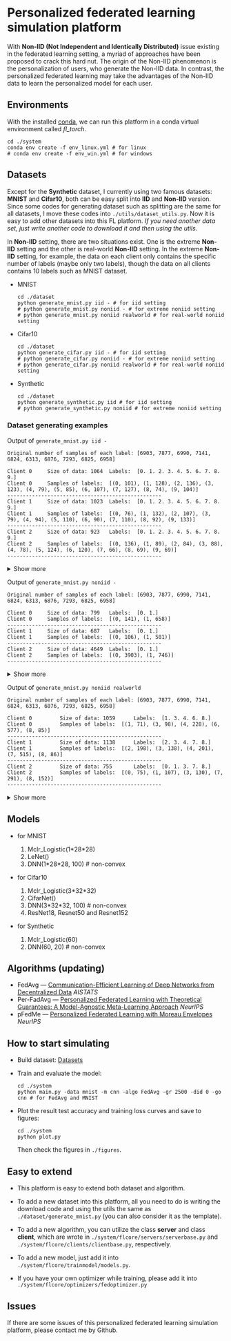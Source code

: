 # Personalized federated learning simulation platform
With **Non-IID (Not Independent and Identically Distributed)** issue existing in the federated learning setting, a myriad of approaches have been proposed to crack this hard nut. The origin of the Non-IID phenomenon is the personalization of users, who generate the Non-IID data. In contrast, the personalized federated learning may take the advantages of the Non-IID data to learn the personalized model for each user. 

## Environments
With the installed [conda](https://repo.anaconda.com/miniconda/Miniconda3-latest-Linux-x86_64.sh), we can run this platform in a conda virtual environment called *fl_torch*.
```
cd ./system
conda env create -f env_linux.yml # for linux
# conda env create -f env_win.yml # for windows
```

## Datasets 
Except for the **Synthetic** dataset, I currently using two famous datasets: **MNIST** and **Cifar10**, both can be easy split into **IID** and **Non-IID** version. Since some codes for generating dataset such as splitting are the same for all datasets, I move these codes into `./utils/dataset_utils.py`. Now it is easy to add other datasets into this FL platform. *If you need another data set, just write another code to download it and then using the utils.*

In **Non-IID** setting, there are two situations exist. One is the extreme **Non-IID** setting and the other is real-world **Non-IID** setting. In the extreme **Non-IID** setting, for example, the data on each client only contains the specific number of labels (maybe only two labels), though the data on all clients contains 10 labels such as MNIST dataset. 
- MNIST
    ```
    cd ./dataset
    python generate_mnist.py iid - # for iid setting
    # python generate_mnist.py noniid - # for extreme noniid setting
    # python generate_mnist.py noniid realworld # for real-world noniid setting
    ```
- Cifar10
    ```
    cd ./dataset
    python generate_cifar.py iid - # for iid setting
    # python generate_cifar.py noniid - # for extreme noniid setting
    # python generate_cifar.py noniid realworld # for real-world noniid setting
    ```
- Synthetic
    ```
    cd ./dataset
    python generate_synthetic.py iid # for iid setting
    # python generate_synthetic.py noniid # for extreme noniid setting
    ```

### Dataset generating examples
Output of `generate_mnist.py iid -`
```
Original number of samples of each label: [6903, 7877, 6990, 7141, 6824, 6313, 6876, 7293, 6825, 6958]

Client 0	 Size of data: 1064	 Labels:  [0. 1. 2. 3. 4. 5. 6. 7. 8. 9.]
Client 0	 Samples of labels:  [(0, 101), (1, 128), (2, 136), (3, 123), (4, 79), (5, 85), (6, 107), (7, 127), (8, 74), (9, 104)]
--------------------------------------------------
Client 1	 Size of data: 1023	 Labels:  [0. 1. 2. 3. 4. 5. 6. 7. 8. 9.]
Client 1	 Samples of labels:  [(0, 76), (1, 132), (2, 107), (3, 79), (4, 94), (5, 110), (6, 90), (7, 110), (8, 92), (9, 133)]
--------------------------------------------------
Client 2	 Size of data: 923	 Labels:  [0. 1. 2. 3. 4. 5. 6. 7. 8. 9.]
Client 2	 Samples of labels:  [(0, 136), (1, 89), (2, 84), (3, 88), (4, 78), (5, 124), (6, 120), (7, 66), (8, 69), (9, 69)]
--------------------------------------------------
```
<details>
    <summary>Show more</summary>

    Client 3	 Size of data: 906	 Labels:  [0. 1. 2. 3. 4. 5. 6. 7. 8. 9.]
    Client 3	 Samples of labels:  [(0, 73), (1, 151), (2, 94), (3, 73), (4, 83), (5, 67), (6, 133), (7, 92), (8, 69), (9, 71)]
    --------------------------------------------------
    Client 4	 Size of data: 1045	 Labels:  [0. 1. 2. 3. 4. 5. 6. 7. 8. 9.]
    Client 4	 Samples of labels:  [(0, 69), (1, 71), (2, 100), (3, 130), (4, 90), (5, 120), (6, 116), (7, 142), (8, 106), (9, 101)]
    --------------------------------------------------
    Client 5	 Size of data: 1026	 Labels:  [0. 1. 2. 3. 4. 5. 6. 7. 8. 9.]
    Client 5	 Samples of labels:  [(0, 128), (1, 90), (2, 71), (3, 135), (4, 71), (5, 88), (6, 91), (7, 139), (8, 116), (9, 97)]
    --------------------------------------------------
    Client 6	 Size of data: 1033	 Labels:  [0. 1. 2. 3. 4. 5. 6. 7. 8. 9.]
    Client 6	 Samples of labels:  [(0, 80), (1, 89), (2, 109), (3, 117), (4, 117), (5, 80), (6, 107), (7, 122), (8, 121), (9, 91)]
    --------------------------------------------------
    Client 7	 Size of data: 1043	 Labels:  [0. 1. 2. 3. 4. 5. 6. 7. 8. 9.]
    Client 7	 Samples of labels:  [(0, 65), (1, 86), (2, 132), (3, 133), (4, 111), (5, 110), (6, 65), (7, 106), (8, 120), (9, 115)]
    --------------------------------------------------
    Client 8	 Size of data: 1019	 Labels:  [0. 1. 2. 3. 4. 5. 6. 7. 8. 9.]
    Client 8	 Samples of labels:  [(0, 135), (1, 73), (2, 121), (3, 100), (4, 124), (5, 118), (6, 90), (7, 90), (8, 74), (9, 94)]
    --------------------------------------------------
    Client 9	 Size of data: 938	 Labels:  [0. 1. 2. 3. 4. 5. 6. 7. 8. 9.]
    Client 9	 Samples of labels:  [(0, 70), (1, 131), (2, 77), (3, 85), (4, 98), (5, 79), (6, 94), (7, 85), (8, 112), (9, 107)]
    --------------------------------------------------
    Client 10	 Size of data: 964	 Labels:  [0. 1. 2. 3. 4. 5. 6. 7. 8. 9.]
    Client 10	 Samples of labels:  [(0, 89), (1, 87), (2, 74), (3, 104), (4, 96), (5, 71), (6, 128), (7, 122), (8, 83), (9, 110)]
    --------------------------------------------------
    Client 11	 Size of data: 955	 Labels:  [0. 1. 2. 3. 4. 5. 6. 7. 8. 9.]
    Client 11	 Samples of labels:  [(0, 114), (1, 91), (2, 87), (3, 141), (4, 83), (5, 124), (6, 86), (7, 80), (8, 76), (9, 73)]
    --------------------------------------------------
    Client 12	 Size of data: 1015	 Labels:  [0. 1. 2. 3. 4. 5. 6. 7. 8. 9.]
    Client 12	 Samples of labels:  [(0, 84), (1, 101), (2, 71), (3, 113), (4, 131), (5, 78), (6, 116), (7, 101), (8, 89), (9, 131)]
    --------------------------------------------------
    Client 13	 Size of data: 856	 Labels:  [0. 1. 2. 3. 4. 5. 6. 7. 8. 9.]
    Client 13	 Samples of labels:  [(0, 82), (1, 121), (2, 88), (3, 111), (4, 88), (5, 77), (6, 67), (7, 75), (8, 80), (9, 67)]
    --------------------------------------------------
    Client 14	 Size of data: 1101	 Labels:  [0. 1. 2. 3. 4. 5. 6. 7. 8. 9.]
    Client 14	 Samples of labels:  [(0, 75), (1, 147), (2, 138), (3, 141), (4, 102), (5, 79), (6, 134), (7, 86), (8, 68), (9, 131)]
    --------------------------------------------------
    Client 15	 Size of data: 937	 Labels:  [0. 1. 2. 3. 4. 5. 6. 7. 8. 9.]
    Client 15	 Samples of labels:  [(0, 92), (1, 102), (2, 84), (3, 104), (4, 111), (5, 89), (6, 76), (7, 70), (8, 91), (9, 118)]
    --------------------------------------------------
    Client 16	 Size of data: 978	 Labels:  [0. 1. 2. 3. 4. 5. 6. 7. 8. 9.]
    Client 16	 Samples of labels:  [(0, 93), (1, 72), (2, 96), (3, 109), (4, 69), (5, 117), (6, 103), (7, 78), (8, 114), (9, 127)]
    --------------------------------------------------
    Client 17	 Size of data: 1016	 Labels:  [0. 1. 2. 3. 4. 5. 6. 7. 8. 9.]
    Client 17	 Samples of labels:  [(0, 78), (1, 96), (2, 76), (3, 80), (4, 127), (5, 84), (6, 112), (7, 139), (8, 132), (9, 92)]
    --------------------------------------------------
    Client 18	 Size of data: 1042	 Labels:  [0. 1. 2. 3. 4. 5. 6. 7. 8. 9.]
    Client 18	 Samples of labels:  [(0, 114), (1, 98), (2, 129), (3, 92), (4, 96), (5, 121), (6, 125), (7, 99), (8, 67), (9, 101)]
    --------------------------------------------------
    Client 19	 Size of data: 1178	 Labels:  [0. 1. 2. 3. 4. 5. 6. 7. 8. 9.]
    Client 19	 Samples of labels:  [(0, 132), (1, 74), (2, 124), (3, 109), (4, 106), (5, 122), (6, 134), (7, 127), (8, 122), (9, 128)]
    --------------------------------------------------
    Client 20	 Size of data: 948	 Labels:  [0. 1. 2. 3. 4. 5. 6. 7. 8. 9.]
    Client 20	 Samples of labels:  [(0, 77), (1, 87), (2, 88), (3, 131), (4, 130), (5, 85), (6, 77), (7, 96), (8, 76), (9, 101)]
    --------------------------------------------------
    Client 21	 Size of data: 917	 Labels:  [0. 1. 2. 3. 4. 5. 6. 7. 8. 9.]
    Client 21	 Samples of labels:  [(0, 73), (1, 79), (2, 66), (3, 130), (4, 94), (5, 114), (6, 100), (7, 113), (8, 66), (9, 82)]
    --------------------------------------------------
    Client 22	 Size of data: 1007	 Labels:  [0. 1. 2. 3. 4. 5. 6. 7. 8. 9.]
    Client 22	 Samples of labels:  [(0, 71), (1, 151), (2, 74), (3, 110), (4, 81), (5, 110), (6, 87), (7, 64), (8, 125), (9, 134)]
    --------------------------------------------------
    Client 23	 Size of data: 990	 Labels:  [0. 1. 2. 3. 4. 5. 6. 7. 8. 9.]
    Client 23	 Samples of labels:  [(0, 127), (1, 89), (2, 118), (3, 64), (4, 132), (5, 93), (6, 86), (7, 86), (8, 79), (9, 116)]
    --------------------------------------------------
    Client 24	 Size of data: 1137	 Labels:  [0. 1. 2. 3. 4. 5. 6. 7. 8. 9.]
    Client 24	 Samples of labels:  [(0, 125), (1, 135), (2, 134), (3, 93), (4, 128), (5, 108), (6, 130), (7, 134), (8, 76), (9, 74)]
    --------------------------------------------------
    Client 25	 Size of data: 1119	 Labels:  [0. 1. 2. 3. 4. 5. 6. 7. 8. 9.]
    Client 25	 Samples of labels:  [(0, 86), (1, 156), (2, 130), (3, 127), (4, 124), (5, 101), (6, 117), (7, 100), (8, 82), (9, 96)]
    --------------------------------------------------
    Client 26	 Size of data: 1059	 Labels:  [0. 1. 2. 3. 4. 5. 6. 7. 8. 9.]
    Client 26	 Samples of labels:  [(0, 121), (1, 138), (2, 135), (3, 139), (4, 81), (5, 86), (6, 73), (7, 82), (8, 94), (9, 110)]
    --------------------------------------------------
    Client 27	 Size of data: 1042	 Labels:  [0. 1. 2. 3. 4. 5. 6. 7. 8. 9.]
    Client 27	 Samples of labels:  [(0, 65), (1, 126), (2, 112), (3, 99), (4, 103), (5, 91), (6, 105), (7, 91), (8, 123), (9, 127)]
    --------------------------------------------------
    Client 28	 Size of data: 990	 Labels:  [0. 1. 2. 3. 4. 5. 6. 7. 8. 9.]
    Client 28	 Samples of labels:  [(0, 64), (1, 110), (2, 118), (3, 117), (4, 99), (5, 118), (6, 121), (7, 92), (8, 69), (9, 82)]
    --------------------------------------------------
    Client 29	 Size of data: 935	 Labels:  [0. 1. 2. 3. 4. 5. 6. 7. 8. 9.]
    Client 29	 Samples of labels:  [(0, 124), (1, 96), (2, 79), (3, 97), (4, 92), (5, 76), (6, 75), (7, 116), (8, 80), (9, 100)]
    --------------------------------------------------
    Client 30	 Size of data: 952	 Labels:  [0. 1. 2. 3. 4. 5. 6. 7. 8. 9.]
    Client 30	 Samples of labels:  [(0, 72), (1, 152), (2, 69), (3, 66), (4, 86), (5, 76), (6, 100), (7, 114), (8, 124), (9, 93)]
    --------------------------------------------------
    Client 31	 Size of data: 979	 Labels:  [0. 1. 2. 3. 4. 5. 6. 7. 8. 9.]
    Client 31	 Samples of labels:  [(0, 77), (1, 87), (2, 81), (3, 112), (4, 102), (5, 120), (6, 80), (7, 110), (8, 107), (9, 103)]
    --------------------------------------------------
    Client 32	 Size of data: 1034	 Labels:  [0. 1. 2. 3. 4. 5. 6. 7. 8. 9.]
    Client 32	 Samples of labels:  [(0, 111), (1, 119), (2, 106), (3, 118), (4, 105), (5, 123), (6, 94), (7, 71), (8, 95), (9, 92)]
    --------------------------------------------------
    Client 33	 Size of data: 1096	 Labels:  [0. 1. 2. 3. 4. 5. 6. 7. 8. 9.]
    Client 33	 Samples of labels:  [(0, 136), (1, 129), (2, 84), (3, 96), (4, 134), (5, 90), (6, 121), (7, 80), (8, 108), (9, 118)]
    --------------------------------------------------
    Client 34	 Size of data: 977	 Labels:  [0. 1. 2. 3. 4. 5. 6. 7. 8. 9.]
    Client 34	 Samples of labels:  [(0, 94), (1, 141), (2, 112), (3, 92), (4, 89), (5, 76), (6, 99), (7, 93), (8, 88), (9, 93)]
    --------------------------------------------------
    Client 35	 Size of data: 1015	 Labels:  [0. 1. 2. 3. 4. 5. 6. 7. 8. 9.]
    Client 35	 Samples of labels:  [(0, 135), (1, 67), (2, 86), (3, 119), (4, 112), (5, 71), (6, 105), (7, 75), (8, 126), (9, 119)]
    --------------------------------------------------
    Client 36	 Size of data: 871	 Labels:  [0. 1. 2. 3. 4. 5. 6. 7. 8. 9.]
    Client 36	 Samples of labels:  [(0, 67), (1, 64), (2, 77), (3, 95), (4, 114), (5, 87), (6, 66), (7, 125), (8, 85), (9, 91)]
    --------------------------------------------------
    Client 37	 Size of data: 1098	 Labels:  [0. 1. 2. 3. 4. 5. 6. 7. 8. 9.]
    Client 37	 Samples of labels:  [(0, 134), (1, 141), (2, 117), (3, 92), (4, 126), (5, 103), (6, 100), (7, 78), (8, 83), (9, 124)]
    --------------------------------------------------
    Client 38	 Size of data: 977	 Labels:  [0. 1. 2. 3. 4. 5. 6. 7. 8. 9.]
    Client 38	 Samples of labels:  [(0, 85), (1, 70), (2, 74), (3, 138), (4, 108), (5, 125), (6, 110), (7, 94), (8, 97), (9, 76)]
    --------------------------------------------------
    Client 39	 Size of data: 957	 Labels:  [0. 1. 2. 3. 4. 5. 6. 7. 8. 9.]
    Client 39	 Samples of labels:  [(0, 113), (1, 116), (2, 119), (3, 72), (4, 118), (5, 107), (6, 91), (7, 72), (8, 68), (9, 81)]
    --------------------------------------------------
    Client 40	 Size of data: 1109	 Labels:  [0. 1. 2. 3. 4. 5. 6. 7. 8. 9.]
    Client 40	 Samples of labels:  [(0, 121), (1, 149), (2, 125), (3, 96), (4, 64), (5, 76), (6, 136), (7, 104), (8, 103), (9, 135)]
    --------------------------------------------------
    Client 41	 Size of data: 993	 Labels:  [0. 1. 2. 3. 4. 5. 6. 7. 8. 9.]
    Client 41	 Samples of labels:  [(0, 67), (1, 134), (2, 120), (3, 72), (4, 80), (5, 114), (6, 92), (7, 112), (8, 131), (9, 71)]
    --------------------------------------------------
    Client 42	 Size of data: 987	 Labels:  [0. 1. 2. 3. 4. 5. 6. 7. 8. 9.]
    Client 42	 Samples of labels:  [(0, 132), (1, 66), (2, 85), (3, 141), (4, 83), (5, 102), (6, 66), (7, 94), (8, 98), (9, 120)]
    --------------------------------------------------
    Client 43	 Size of data: 972	 Labels:  [0. 1. 2. 3. 4. 5. 6. 7. 8. 9.]
    Client 43	 Samples of labels:  [(0, 88), (1, 140), (2, 89), (3, 114), (4, 73), (5, 91), (6, 77), (7, 87), (8, 98), (9, 115)]
    --------------------------------------------------
    Client 44	 Size of data: 1109	 Labels:  [0. 1. 2. 3. 4. 5. 6. 7. 8. 9.]
    Client 44	 Samples of labels:  [(0, 107), (1, 155), (2, 78), (3, 105), (4, 115), (5, 112), (6, 105), (7, 130), (8, 106), (9, 96)]
    --------------------------------------------------
    Client 45	 Size of data: 1035	 Labels:  [0. 1. 2. 3. 4. 5. 6. 7. 8. 9.]
    Client 45	 Samples of labels:  [(0, 90), (1, 85), (2, 77), (3, 128), (4, 74), (5, 125), (6, 100), (7, 128), (8, 102), (9, 126)]
    --------------------------------------------------
    Client 46	 Size of data: 1058	 Labels:  [0. 1. 2. 3. 4. 5. 6. 7. 8. 9.]
    Client 46	 Samples of labels:  [(0, 116), (1, 139), (2, 107), (3, 88), (4, 132), (5, 69), (6, 104), (7, 76), (8, 112), (9, 115)]
    --------------------------------------------------
    Client 47	 Size of data: 841	 Labels:  [0. 1. 2. 3. 4. 5. 6. 7. 8. 9.]
    Client 47	 Samples of labels:  [(0, 105), (1, 71), (2, 70), (3, 84), (4, 87), (5, 98), (6, 82), (7, 81), (8, 69), (9, 94)]
    --------------------------------------------------
    Client 48	 Size of data: 980	 Labels:  [0. 1. 2. 3. 4. 5. 6. 7. 8. 9.]
    Client 48	 Samples of labels:  [(0, 79), (1, 141), (2, 120), (3, 108), (4, 78), (5, 97), (6, 102), (7, 97), (8, 72), (9, 86)]
    --------------------------------------------------
    Client 49	 Size of data: 20754	 Labels:  [0. 1. 2. 3. 4. 5. 6. 7. 8. 9.]
    Client 49	 Samples of labels:  [(0, 2155), (1, 2515), (2, 2142), (3, 1931), (4, 1926), (5, 1526), (6, 1981), (7, 2442), (8, 2208), (9, 1928)]
    --------------------------------------------------
    Total number of samples: 70000
    The number of train samples: [798, 767, 692, 679, 783, 769, 774, 782, 764, 703, 723, 716, 761, 642, 825, 702, 733, 762, 781, 883, 711, 687, 755, 742, 852, 839, 794, 781, 742, 701, 714, 734, 775, 822, 732, 761, 653, 823, 732, 717, 831, 744, 740, 729, 831, 776, 793, 630, 735, 15565]
    The number of test samples: [266, 256, 231, 227, 262, 257, 259, 261, 255, 235, 241, 239, 254, 214, 276, 235, 245, 254, 261, 295, 237, 230, 252, 248, 285, 280, 265, 261, 248, 234, 238, 245, 259, 274, 245, 254, 218, 275, 245, 240, 278, 249, 247, 243, 278, 259, 265, 211, 245, 5189]

    Finish generating dataset.
</details>

Output of `generate_mnist.py noniid -`
```
Original number of samples of each label: [6903, 7877, 6990, 7141, 6824, 6313, 6876, 7293, 6825, 6958]

Client 0	 Size of data: 799	 Labels:  [0. 1.]
Client 0	 Samples of labels:  [(0, 141), (1, 658)]
--------------------------------------------------
Client 1	 Size of data: 687	 Labels:  [0. 1.]
Client 1	 Samples of labels:  [(0, 106), (1, 581)]
--------------------------------------------------
Client 2	 Size of data: 4649	 Labels:  [0. 1.]
Client 2	 Samples of labels:  [(0, 3903), (1, 746)]
--------------------------------------------------
```
<details>
    <summary>Show more</summary>

    Client 3	 Size of data: 853	 Labels:  [0. 1.]
    Client 3	 Samples of labels:  [(0, 213), (1, 640)]
    --------------------------------------------------
    Client 4	 Size of data: 826	 Labels:  [0. 1.]
    Client 4	 Samples of labels:  [(0, 350), (1, 476)]
    --------------------------------------------------
    Client 5	 Size of data: 1133	 Labels:  [0. 1.]
    Client 5	 Samples of labels:  [(0, 577), (1, 556)]
    --------------------------------------------------
    Client 6	 Size of data: 752	 Labels:  [0. 1.]
    Client 6	 Samples of labels:  [(0, 459), (1, 293)]
    --------------------------------------------------
    Client 7	 Size of data: 523	 Labels:  [0. 1.]
    Client 7	 Samples of labels:  [(0, 304), (1, 219)]
    --------------------------------------------------
    Client 8	 Size of data: 362	 Labels:  [0. 1.]
    Client 8	 Samples of labels:  [(0, 198), (1, 164)]
    --------------------------------------------------
    Client 9	 Size of data: 4196	 Labels:  [0. 1.]
    Client 9	 Samples of labels:  [(0, 652), (1, 3544)]
    --------------------------------------------------
    Client 10	 Size of data: 542	 Labels:  [2. 3.]
    Client 10	 Samples of labels:  [(2, 456), (3, 86)]
    --------------------------------------------------
    Client 11	 Size of data: 275	 Labels:  [2. 3.]
    Client 11	 Samples of labels:  [(2, 140), (3, 135)]
    --------------------------------------------------
    Client 12	 Size of data: 4615	 Labels:  [2. 3.]
    Client 12	 Samples of labels:  [(2, 500), (3, 4115)]
    --------------------------------------------------
    Client 13	 Size of data: 1322	 Labels:  [2. 3.]
    Client 13	 Samples of labels:  [(2, 630), (3, 692)]
    --------------------------------------------------
    Client 14	 Size of data: 930	 Labels:  [2. 3.]
    Client 14	 Samples of labels:  [(2, 523), (3, 407)]
    --------------------------------------------------
    Client 15	 Size of data: 701	 Labels:  [2. 3.]
    Client 15	 Samples of labels:  [(2, 333), (3, 368)]
    --------------------------------------------------
    Client 16	 Size of data: 1062	 Labels:  [2. 3.]
    Client 16	 Samples of labels:  [(2, 525), (3, 537)]
    --------------------------------------------------
    Client 17	 Size of data: 1134	 Labels:  [2. 3.]
    Client 17	 Samples of labels:  [(2, 696), (3, 438)]
    --------------------------------------------------
    Client 18	 Size of data: 707	 Labels:  [2. 3.]
    Client 18	 Samples of labels:  [(2, 611), (3, 96)]
    --------------------------------------------------
    Client 19	 Size of data: 2843	 Labels:  [2. 3.]
    Client 19	 Samples of labels:  [(2, 2576), (3, 267)]
    --------------------------------------------------
    Client 20	 Size of data: 880	 Labels:  [4. 5.]
    Client 20	 Samples of labels:  [(4, 347), (5, 533)]
    --------------------------------------------------
    Client 21	 Size of data: 878	 Labels:  [4. 5.]
    Client 21	 Samples of labels:  [(4, 663), (5, 215)]
    --------------------------------------------------
    Client 22	 Size of data: 3938	 Labels:  [4. 5.]
    Client 22	 Samples of labels:  [(4, 3553), (5, 385)]
    --------------------------------------------------
    Client 23	 Size of data: 1009	 Labels:  [4. 5.]
    Client 23	 Samples of labels:  [(4, 381), (5, 628)]
    --------------------------------------------------
    Client 24	 Size of data: 748	 Labels:  [4. 5.]
    Client 24	 Samples of labels:  [(4, 223), (5, 525)]
    --------------------------------------------------
    Client 25	 Size of data: 2630	 Labels:  [4. 5.]
    Client 25	 Samples of labels:  [(4, 449), (5, 2181)]
    --------------------------------------------------
    Client 26	 Size of data: 627	 Labels:  [4. 5.]
    Client 26	 Samples of labels:  [(4, 194), (5, 433)]
    --------------------------------------------------
    Client 27	 Size of data: 934	 Labels:  [4. 5.]
    Client 27	 Samples of labels:  [(4, 356), (5, 578)]
    --------------------------------------------------
    Client 28	 Size of data: 551	 Labels:  [4. 5.]
    Client 28	 Samples of labels:  [(4, 234), (5, 317)]
    --------------------------------------------------
    Client 29	 Size of data: 942	 Labels:  [4. 5.]
    Client 29	 Samples of labels:  [(4, 424), (5, 518)]
    --------------------------------------------------
    Client 30	 Size of data: 781	 Labels:  [6. 7.]
    Client 30	 Samples of labels:  [(6, 220), (7, 561)]
    --------------------------------------------------
    Client 31	 Size of data: 477	 Labels:  [6. 7.]
    Client 31	 Samples of labels:  [(6, 78), (7, 399)]
    --------------------------------------------------
    Client 32	 Size of data: 846	 Labels:  [6. 7.]
    Client 32	 Samples of labels:  [(6, 576), (7, 270)]
    --------------------------------------------------
    Client 33	 Size of data: 1180	 Labels:  [6. 7.]
    Client 33	 Samples of labels:  [(6, 616), (7, 564)]
    --------------------------------------------------
    Client 34	 Size of data: 4165	 Labels:  [6. 7.]
    Client 34	 Samples of labels:  [(6, 3623), (7, 542)]
    --------------------------------------------------
    Client 35	 Size of data: 885	 Labels:  [6. 7.]
    Client 35	 Samples of labels:  [(6, 637), (7, 248)]
    --------------------------------------------------
    Client 36	 Size of data: 3646	 Labels:  [6. 7.]
    Client 36	 Samples of labels:  [(6, 164), (7, 3482)]
    --------------------------------------------------
    Client 37	 Size of data: 1024	 Labels:  [6. 7.]
    Client 37	 Samples of labels:  [(6, 337), (7, 687)]
    --------------------------------------------------
    Client 38	 Size of data: 480	 Labels:  [6. 7.]
    Client 38	 Samples of labels:  [(6, 278), (7, 202)]
    --------------------------------------------------
    Client 39	 Size of data: 685	 Labels:  [6. 7.]
    Client 39	 Samples of labels:  [(6, 347), (7, 338)]
    --------------------------------------------------
    Client 40	 Size of data: 740	 Labels:  [8. 9.]
    Client 40	 Samples of labels:  [(8, 251), (9, 489)]
    --------------------------------------------------
    Client 41	 Size of data: 4175	 Labels:  [8. 9.]
    Client 41	 Samples of labels:  [(8, 299), (9, 3876)]
    --------------------------------------------------
    Client 42	 Size of data: 683	 Labels:  [8. 9.]
    Client 42	 Samples of labels:  [(8, 164), (9, 519)]
    --------------------------------------------------
    Client 43	 Size of data: 769	 Labels:  [8. 9.]
    Client 43	 Samples of labels:  [(8, 164), (9, 605)]
    --------------------------------------------------
    Client 44	 Size of data: 653	 Labels:  [8. 9.]
    Client 44	 Samples of labels:  [(8, 385), (9, 268)]
    --------------------------------------------------
    Client 45	 Size of data: 726	 Labels:  [8. 9.]
    Client 45	 Samples of labels:  [(8, 636), (9, 90)]
    --------------------------------------------------
    Client 46	 Size of data: 472	 Labels:  [8. 9.]
    Client 46	 Samples of labels:  [(8, 78), (9, 394)]
    --------------------------------------------------
    Client 47	 Size of data: 838	 Labels:  [8. 9.]
    Client 47	 Samples of labels:  [(8, 473), (9, 365)]
    --------------------------------------------------
    Client 48	 Size of data: 883	 Labels:  [8. 9.]
    Client 48	 Samples of labels:  [(8, 677), (9, 206)]
    --------------------------------------------------
    Client 49	 Size of data: 3844	 Labels:  [8. 9.]
    Client 49	 Samples of labels:  [(8, 3698), (9, 146)]
    --------------------------------------------------
    Total number of samples: 70000
    The number of train samples: [599, 515, 3486, 639, 619, 849, 564, 392, 271, 3147, 406, 206, 3461, 991, 697, 525, 796, 850, 530, 2132, 660, 658, 2953, 756, 561, 1972, 470, 700, 413, 706, 585, 357, 634, 885, 3123, 663, 2734, 768, 360, 513, 555, 3131, 512, 576, 489, 544, 354, 628, 662, 2883]
    The number of test samples: [200, 172, 1163, 214, 207, 284, 188, 131, 91, 1049, 136, 69, 1154, 331, 233, 176, 266, 284, 177, 711, 220, 220, 985, 253, 187, 658, 157, 234, 138, 236, 196, 120, 212, 295, 1042, 222, 912, 256, 120, 172, 185, 1044, 171, 193, 164, 182, 118, 210, 221, 961]

    Finish generating dataset.
</details>

Output of `generate_mnist.py noniid realworld`
```
Original number of samples of each label: [6903, 7877, 6990, 7141, 6824, 6313, 6876, 7293, 6825, 6958]

Client 0         Size of data: 1059      Labels:  [1. 3. 4. 6. 8.]
Client 0         Samples of labels:  [(1, 71), (3, 98), (4, 228), (6, 577), (8, 85)]
--------------------------------------------------
Client 1         Size of data: 1138      Labels:  [2. 3. 4. 7. 8.]
Client 1         Samples of labels:  [(2, 198), (3, 138), (4, 201), (7, 515), (8, 86)]
--------------------------------------------------
Client 2         Size of data: 755       Labels:  [0. 1. 3. 7. 8.]
Client 2         Samples of labels:  [(0, 75), (1, 107), (3, 130), (7, 291), (8, 152)]
--------------------------------------------------
```
<details>
    <summary>Show more</summary>

    Client 3         Size of data: 875       Labels:  [1. 3. 5. 7.]
    Client 3         Samples of labels:  [(1, 254), (3, 74), (5, 160), (7, 387)]
    --------------------------------------------------
    Client 4         Size of data: 4228      Labels:  [0. 2. 4. 5. 7. 8.]
    Client 4         Samples of labels:  [(0, 77), (2, 276), (4, 173), (5, 483), (7, 3087), (8, 132)]
    --------------------------------------------------
    Client 5         Size of data: 800       Labels:  [0. 1. 2. 3. 4. 8.]
    Client 5         Samples of labels:  [(0, 140), (1, 269), (2, 120), (3, 94), (4, 77), (8, 100)]
    --------------------------------------------------
    Client 6         Size of data: 3286      Labels:  [0. 1. 2. 3. 4. 8.]
    Client 6         Samples of labels:  [(0, 2434), (1, 213), (2, 281), (3, 132), (4, 117), (8, 109)]
    --------------------------------------------------
    Client 7         Size of data: 413       Labels:  [2. 3. 4. 8.]
    Client 7         Samples of labels:  [(2, 160), (3, 80), (4, 87), (8, 86)]
    --------------------------------------------------
    Client 8         Size of data: 641       Labels:  [1. 3. 7. 8.]
    Client 8         Samples of labels:  [(1, 129), (3, 127), (7, 238), (8, 147)]
    --------------------------------------------------
    Client 9         Size of data: 3359      Labels:  [0. 2. 3. 6. 8.]
    Client 9         Samples of labels:  [(0, 132), (2, 263), (3, 69), (6, 2791), (8, 104)]
    --------------------------------------------------
    Client 10        Size of data: 461       Labels:  [0. 3. 4. 8.]
    Client 10        Samples of labels:  [(0, 171), (3, 96), (4, 103), (8, 91)]
    --------------------------------------------------
    Client 11        Size of data: 7555      Labels:  [0. 1. 3. 7. 9.]
    Client 11        Samples of labels:  [(0, 135), (1, 247), (3, 142), (7, 73), (9, 6958)]
    --------------------------------------------------
    Client 12        Size of data: 2435      Labels:  [0. 2. 3. 8.]
    Client 12        Samples of labels:  [(0, 160), (2, 88), (3, 138), (8, 2049)]
    --------------------------------------------------
    Client 13        Size of data: 883       Labels:  [3. 5. 7. 8.]
    Client 13        Samples of labels:  [(3, 64), (5, 267), (7, 417), (8, 135)]
    --------------------------------------------------
    Client 14        Size of data: 542       Labels:  [0. 1. 4. 8.]
    Client 14        Samples of labels:  [(0, 89), (1, 138), (4, 186), (8, 129)]
    --------------------------------------------------
    Client 15        Size of data: 1403      Labels:  [0. 1. 2. 3. 4. 5. 7. 8.]
    Client 15        Samples of labels:  [(0, 78), (1, 262), (2, 312), (3, 83), (4, 116), (5, 96), (7, 348), (8, 108)]
    --------------------------------------------------
    Client 16        Size of data: 990       Labels:  [0. 1. 3. 7. 8.]
    Client 16        Samples of labels:  [(0, 169), (1, 224), (3, 73), (7, 374), (8, 150)]
    --------------------------------------------------
    Client 17        Size of data: 296       Labels:  [2. 3. 8.]
    Client 17        Samples of labels:  [(2, 74), (3, 143), (8, 79)]
    --------------------------------------------------
    Client 18        Size of data: 242       Labels:  [0. 3.]
    Client 18        Samples of labels:  [(0, 114), (3, 128)]
    --------------------------------------------------
    Client 19        Size of data: 642       Labels:  [0. 1. 3. 4. 8.]
    Client 19        Samples of labels:  [(0, 151), (1, 94), (3, 88), (4, 159), (8, 150)]
    --------------------------------------------------
    Client 20        Size of data: 852       Labels:  [0. 3. 5. 8.]
    Client 20        Samples of labels:  [(0, 177), (3, 126), (5, 470), (8, 79)]
    --------------------------------------------------
    Client 21        Size of data: 2732      Labels:  [0. 1. 2. 3. 8.]
    Client 21        Samples of labels:  [(0, 73), (1, 140), (2, 248), (3, 2119), (8, 152)]
    --------------------------------------------------
    Client 22        Size of data: 1114      Labels:  [1. 3. 4. 6. 8.]
    Client 22        Samples of labels:  [(1, 66), (3, 89), (4, 134), (6, 719), (8, 106)]
    --------------------------------------------------
    Client 23        Size of data: 503       Labels:  [0. 4. 8.]
    Client 23        Samples of labels:  [(0, 143), (4, 214), (8, 146)]
    --------------------------------------------------
    Client 24        Size of data: 634       Labels:  [2. 3. 4. 5. 8.]
    Client 24        Samples of labels:  [(2, 180), (3, 115), (4, 162), (5, 70), (8, 107)]
    --------------------------------------------------
    Client 25        Size of data: 3779      Labels:  [0. 1. 2. 3. 4. 5. 7. 8.]
    Client 25        Samples of labels:  [(0, 76), (1, 192), (2, 205), (3, 108), (4, 2571), (5, 206), (7, 323), (8, 98)]
    --------------------------------------------------
    Client 26        Size of data: 1243      Labels:  [0. 1. 2. 3. 4. 6. 8.]
    Client 26        Samples of labels:  [(0, 158), (1, 116), (2, 141), (3, 92), (4, 152), (6, 472), (8, 112)]
    --------------------------------------------------
    Client 27        Size of data: 1092      Labels:  [0. 1. 3. 6. 8.]
    Client 27        Samples of labels:  [(0, 114), (1, 110), (3, 134), (6, 600), (8, 134)]
    --------------------------------------------------
    Client 28        Size of data: 494       Labels:  [0. 3. 6. 8.]
    Client 28        Samples of labels:  [(0, 69), (3, 81), (6, 229), (8, 115)]
    --------------------------------------------------
    Client 29        Size of data: 887       Labels:  [0. 1. 3. 6. 8.]
    Client 29        Samples of labels:  [(0, 80), (1, 267), (3, 112), (6, 336), (8, 92)]
    --------------------------------------------------
    Client 30        Size of data: 520       Labels:  [2. 3. 8.]
    Client 30        Samples of labels:  [(2, 269), (3, 105), (8, 146)]
    --------------------------------------------------
    Client 31        Size of data: 1619      Labels:  [0. 1. 2. 3. 4. 7. 8.]
    Client 31        Samples of labels:  [(0, 165), (1, 264), (2, 201), (3, 131), (4, 240), (7, 491), (8, 127)]
    --------------------------------------------------
    Client 32        Size of data: 846       Labels:  [0. 2. 3. 4. 8.]
    Client 32        Samples of labels:  [(0, 73), (2, 295), (3, 86), (4, 249), (8, 143)]
    --------------------------------------------------
    Client 33        Size of data: 1833      Labels:  [0. 1. 3. 4. 6. 7.]
    Client 33        Samples of labels:  [(0, 170), (1, 140), (3, 141), (4, 128), (6, 743), (7, 511)]
    --------------------------------------------------
    Client 34        Size of data: 1080      Labels:  [0. 1. 2. 3. 4. 6. 8.]
    Client 34        Samples of labels:  [(0, 92), (1, 84), (2, 160), (3, 145), (4, 94), (6, 409), (8, 96)]
    --------------------------------------------------
    Client 35        Size of data: 962       Labels:  [0. 1. 3. 5. 8.]
    Client 35        Samples of labels:  [(0, 84), (1, 215), (3, 106), (5, 407), (8, 150)]
    --------------------------------------------------
    Client 36        Size of data: 493       Labels:  [0. 2. 3. 8.]
    Client 36        Samples of labels:  [(0, 70), (2, 247), (3, 96), (8, 80)]
    --------------------------------------------------
    Client 37        Size of data: 468       Labels:  [0. 1. 3. 8.]
    Client 37        Samples of labels:  [(0, 128), (1, 141), (3, 124), (8, 75)]
    --------------------------------------------------
    Client 38        Size of data: 3961      Labels:  [0. 1. 3. 4. 8.]
    Client 38        Samples of labels:  [(0, 169), (1, 3440), (3, 83), (4, 204), (8, 65)]
    --------------------------------------------------
    Client 39        Size of data: 1104      Labels:  [0. 2. 3. 4. 5. 8.]
    Client 39        Samples of labels:  [(0, 148), (2, 89), (3, 124), (4, 148), (5, 443), (8, 152)]
    --------------------------------------------------
    Client 40        Size of data: 613       Labels:  [0. 1. 3. 4. 8.]
    Client 40        Samples of labels:  [(0, 139), (1, 70), (3, 102), (4, 167), (8, 135)]
    --------------------------------------------------
    Client 41        Size of data: 3678      Labels:  [0. 1. 3. 5. 8.]
    Client 41        Samples of labels:  [(0, 82), (1, 141), (3, 99), (5, 3292), (8, 64)]
    --------------------------------------------------
    Client 42        Size of data: 444       Labels:  [0. 2. 3. 8.]
    Client 42        Samples of labels:  [(0, 151), (2, 85), (3, 118), (8, 90)]
    --------------------------------------------------
    Client 43        Size of data: 955       Labels:  [0. 1. 3. 4. 5. 8.]
    Client 43        Samples of labels:  [(0, 150), (1, 177), (3, 81), (4, 214), (5, 255), (8, 78)]
    --------------------------------------------------
    Client 44        Size of data: 486       Labels:  [3. 4. 7. 8.]
    Client 44        Samples of labels:  [(3, 102), (4, 125), (7, 144), (8, 115)]
    --------------------------------------------------
    Client 45        Size of data: 523       Labels:  [0. 3. 4. 5.]
    Client 45        Samples of labels:  [(0, 65), (3, 147), (4, 147), (5, 164)]
    --------------------------------------------------
    Client 46        Size of data: 386       Labels:  [0. 1. 3. 8.]
    Client 46        Samples of labels:  [(0, 93), (1, 67), (3, 114), (8, 112)]
    --------------------------------------------------
    Client 47        Size of data: 794       Labels:  [0. 1. 3. 4. 7. 8.]
    Client 47        Samples of labels:  [(0, 136), (1, 100), (3, 150), (4, 233), (7, 94), (8, 81)]
    --------------------------------------------------
    Client 48        Size of data: 471       Labels:  [0. 3. 4.]
    Client 48        Samples of labels:  [(0, 173), (3, 103), (4, 195)]
    --------------------------------------------------
    Client 49        Size of data: 3431      Labels:  [1. 2. 3. 8.]
    Client 49        Samples of labels:  [(1, 139), (2, 3098), (3, 111), (8, 83)]
    --------------------------------------------------
    Total number of samples: 70000
    The number of train samples: [794, 853, 566, 656, 3171, 600, 2464, 309, 480, 2519, 345, 5666, 1826, 662, 406, 1052, 742, 222, 181, 481, 639, 2049, 835, 377, 475, 2834, 932, 819, 370, 665, 390, 1214, 634, 1374, 810, 721, 369, 351, 2970, 828, 459, 2758, 333, 716, 364, 392, 289, 595, 353, 2573]
    The number of test samples: [265, 285, 189, 219, 1057, 200, 822, 104, 161, 840, 116, 1889, 609, 221, 136, 351, 248, 74, 61, 161, 213, 683, 279, 126, 159, 945, 311, 273, 124, 222, 130, 405, 212, 459, 270, 241, 124, 117, 991, 276, 154, 920, 111, 239, 122, 131, 97, 199, 118, 858]

    Finish generating dataset.
</details>

## Models
- for MNIST

    1. Mclr_Logistic(1\*28\*28)
    2. LeNet()
    3. DNN(1\*28\*28, 100) # non-convex

- for Cifar10

    1. Mclr_Logistic(3\*32\*32)
    2. CifarNet()
    3. DNN(3\*32\*32, 100) # non-convex
    4. ResNet18, Resnet50 and Resnet152

- for Synthetic

    1. Mclr_Logistic(60)
    2. DNN(60, 20) # non-convex

## Algorithms (updating)
- FedAvg — [Communication-Efficient Learning of Deep Networks from Decentralized Data](https://arxiv.org/abs/1602.05629) *AISTATS*
- Per-FadAvg — [Personalized Federated Learning with Theoretical Guarantees: A Model-Agnostic Meta-Learning Approach](https://proceedings.neurips.cc/paper/2020/file/24389bfe4fe2eba8bf9aa9203a44cdad-Paper.pdf) *NeurIPS*
- pFedMe — [Personalized Federated Learning with Moreau Envelopes](https://proceedings.neurips.cc/paper/2020/file/f4f1f13c8289ac1b1ee0ff176b56fc60-Paper.pdf) *NeurIPS*

## How to start simulating 
- Build dataset: [Datasets](##Datasets)

- Train and evaluate the model:
    ```
    cd ./system
    python main.py -data mnist -m cnn -algo FedAvg -gr 2500 -did 0 -go cnn # for FedAvg and MNIST
    ```

- Plot the result test accuracy and training loss curves and save to figures:
    ```
    cd ./system
    python plot.py 
    ```
    Then check the figures in `./figures`.

## Easy to extend
- This platform is easy to extend both dataset and algorithm. 

- To add a new dataset into this platform, all you need to do is writing the download code and using the utils the same as `./dataset/generate_mnist.py` (you can also consider it as the template). 

- To add a new algorithm, you can utilize the class **server** and class **client**, which are wrote in `./system/flcore/servers/serverbase.py` and `./system/flcore/clients/clientbase.py`, respectively. 

- To add a new model, just add it into `./system/flcore/trainmodel/models.py`.

- If you have your own optimizer while training, please add it into `./system/flcore/optimizers/fedoptimizer.py`

## Issues 
If there are some issues of this personalized federated learning simulation platform, please contact me by Github. 